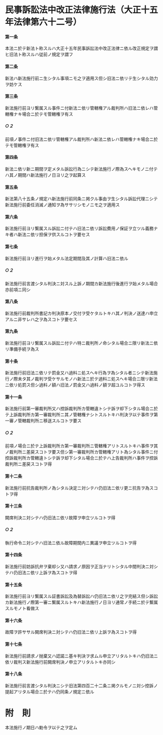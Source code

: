 # 民事訴訟法中改正法律施行法（大正十五年法律第六十二号）
#### 第一条
本法ニ於テ新法ト称スルハ大正十五年民事訴訟法中改正法律ニ依ル改正規定ヲ謂ヒ旧法ト称スルハ従前ノ規定ヲ謂フ
#### 第二条
新法ハ新法施行前ニ生シタル事項ニモ之ヲ適用ス但シ旧法ニ依リテ生シタル効力ヲ妨ケス
#### 第三条
新法施行前ヨリ繋属スル事件ニ付新法ニ依リ管轄権アル裁判所ハ旧法ニ依レハ管轄権ナキ場合ニ於テモ管轄権ヲ有ス
##### ○２
前項ノ事件ニ付旧法ニ依リ管轄権アル裁判所ハ新法ニ依レハ管轄権ナキ場合ニ於テモ管轄権ヲ有ス
#### 第四条
新法ニ依リ新ニ期間ヲ定メタル訴訟行為ニシテ新法施行ノ際為スヘキモノニ付テハ其ノ期間ハ新法施行ノ日ヨリ之ヲ起算ス
#### 第五条
新法第八十五条ノ規定ハ新法施行前同条ニ掲クル事由ヲ生シタル訴訟代理ニシテ新法施行前委任消滅ノ通知ヲ為ササリシモノニモ之ヲ適用ス
#### 第六条
新法施行前ヨリ繋属スル訴訟ニ付テハ旧法ニ依リ訴訟費用ノ保証ヲ立ツル義務ナキ者ハ新法ニ依リ担保ヲ供スルコトヲ要セス
#### 第七条
新法施行前ヨリ進行ヲ始メタル法定期間及其ノ計算ハ旧法ニ依ル
##### ○２
新法施行前言渡シタル判決ニ対スル上訴ノ期間カ新法施行後進行ヲ始メタル場合亦前項ニ同シ
#### 第八条
新法施行前裁判所書記カ判決原本ノ交付ヲ受ケタルトキハ其ノ判決ノ送達ハ申立アルニ非サレハ之ヲ為スコトヲ要セス
#### 第九条
新法施行前ヨリ繋属スル訴訟ニ付テハ特ニ裁判所ノ命シタル場合ニ限リ新法ニ依リ準備手続ヲ為ス
#### 第十条
新法施行前旧法ニ依リテ罰金又ハ過料ニ処スヘキ行為ヲ為シタル者ニシテ新法施行ノ際未タ其ノ裁判ヲ受ケサルモノハ新法ニ於テ過料ニ処スヘキ場合ニ限リ新法ニ依リ処罰ス但シ過料ノ額ハ旧法ノ罰金又ハ過料ノ額ヲ超ユルコトヲ得ス
#### 第十一条
新法施行前第一審裁判所又ハ控訴裁判所カ管轄違トシテ訴ヲ却下シタル場合ニ於テ上訴裁判所カ第一審裁判所ニ其ノ管轄権ナシトスルトキハ判決ヲ以テ事件ヲ第一審ノ管轄裁判所ニ移送スルコトヲ要ス
##### ○２
前項ノ場合ニ於テ上訴裁判所カ第一審裁判所ニ管轄権アリトスルトキハ事件ヲ其ノ裁判所ニ差戻スコトヲ要ス但シ第一審裁判所カ管轄権アリト為シタル事件ニ付控訴裁判所カ管轄違トシテ訴ヲ却下シタル場合ニ於テハ上告裁判所ハ事件ヲ控訴裁判所ニ差戻スコトヲ得
#### 第十二条
新法施行前抗告裁判所ノ為シタル決定ニ対シテハ仍旧法ニ依リ更ニ抗告ヲ為スコトヲ得
#### 第十三条
闕席判決ニ対シテハ仍旧法ニ依リ故障ヲ申立ツルコトヲ得
##### ○２
執行命令ニ対シテハ旧法ニ依ル故障期間内ニ異議ヲ申立ツルコトヲ得
#### 第十四条
新法施行前妨訴抗弁ヲ棄却シ又ハ請求ノ原因ヲ正当ナリトシタル中間判決ニ対シテハ仍旧法ニ依リ上訴ヲ為スコトヲ得
#### 第十五条
新法施行前ヨリ繋属スル証書訴訟及為替訴訟ハ仍旧法ニ依リ之ヲ完結ス但シ訴訟カ新法施行ノ際第一審ニ繋属スルトキハ新法施行ノ日ヨリ通常ノ手続ニ於テ繋属スルモノト看做ス
#### 第十六条
故障ヲ許ササル闕席判決ニ対シテハ仍旧法ニ依リ上訴ヲ為スコトヲ得
#### 第十七条
新法施行前請求ノ抛棄又ハ認諾ニ基キ判決ヲ求ムル申立アリタルトキハ仍旧法ニ依リ裁判ス新法施行前闕席判決ノ申立アリタルトキ亦同シ
#### 第十八条
新法施行前言渡シタル判決ニシテ旧法第四百二十二条ニ掲クルモノニ対シ控訴ノ提起アリタル場合ニ於テハ仍同条ノ規定ニ依ル
# 附　則
本法施行ノ期日ハ勅令ヲ以テ之ヲ定ム
